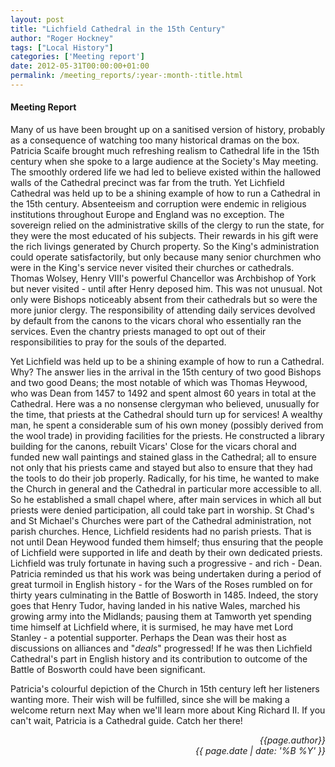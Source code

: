 ```yaml
---
layout: post
title: "Lichfield Cathedral in the 15th Century"
author: "Roger Hockney"
tags: ["Local History"]
categories: ['Meeting report']
date: 2012-05-31T00:00:00+01:00
permalink: /meeting_reports/:year-:month-:title.html
---
```

#### Meeting Report ####

Many of us have been brought up on a sanitised version of history, probably as a consequence of watching too many historical dramas on the box. Patricia Scaife brought much refreshing realism to Cathedral life in the 15th century when she spoke to a large audience at the Society's May meeting. The smoothly ordered life we had led to believe existed within the hallowed walls of the Cathedral precinct was far from the truth. Yet Lichfield Cathedral was held up to be a shining example of how to run a Cathedral in the 15th century. Absenteeism and corruption were endemic in religious institutions throughout Europe and England was no exception. The sovereign relied on the administrative skills of the clergy to run the state, for they were the most educated of his subjects. Their rewards in his gift were the rich livings generated by Church property. So the King's administration could operate satisfactorily, but only because many senior churchmen who were in the King's service never visited their churches or cathedrals. Thomas Wolsey, Henry VIII's powerful Chancellor was Archbishop of York but never visited - until after Henry deposed him. This was not unusual. Not only were Bishops noticeably absent from their cathedrals but so were the more junior clergy. The responsibility of attending daily services devolved by default from the canons to the vicars choral who essentially ran the services. Even the chantry priests managed to opt out of their responsibilities to pray for the souls of the departed. 

Yet Lichfield was held up to be a shining example of how to run a Cathedral. Why? The answer lies in the arrival in the 15th century of two good Bishops and two good Deans; the most notable of which was Thomas Heywood, who was Dean from 1457 to 1492 and spent almost 60 years in total at the Cathedral. Here was a no nonsense clergyman who believed, unusually for the time, that priests at the Cathedral should turn up for services! A wealthy man, he spent a considerable sum of his own money (possibly derived from the wool trade) in providing facilities for the priests. He constructed a library building for the canons, rebuilt Vicars' Close for the vicars choral and funded new wall paintings and stained glass in the Cathedral; all to ensure not only that his priests came and stayed but also to ensure that they had the tools to do their job properly. Radically, for his time, he wanted to make the Church in general and the Cathedral in particular more accessible to all. So he established a small chapel where, after main services in which all but priests were denied participation, all could take part in worship. St Chad's and St Michael's Churches were part of the Cathedral administration, not parish churches. Hence, Lichfield residents had no parish priests. That is not until Dean Heywood funded them himself; thus ensuring that the people of Lichfield were supported in life and death by their own dedicated priests. Lichfield was truly fortunate in having such a progressive - and rich - Dean. Patricia reminded us that his work was being undertaken during a period of great turmoil in English history - for the Wars of the Roses rumbled on for thirty years culminating in the Battle of Bosworth in 1485. Indeed, the story goes that Henry Tudor, having landed in his native Wales, marched his growing army into the Midlands; pausing them at Tamworth yet spending time himself at Lichfield where, it is surmised, he may have met Lord Stanley - a potential supporter. Perhaps the Dean was their host as discussions on alliances and "*deals*" progressed! If he was then Lichfield Cathedral's part in English history and its contribution to outcome of the Battle of Bosworth could have been significant. 

Patricia's colourful depiction of the Church in 15th century left her listeners wanting more. Their wish will be fulfilled, since she will be making a welcome return next May when we'll learn more about King Richard II. If you can't wait, Patricia is a Cathedral guide. Catch her there! 

<p align="right"><i> {{page.author}} <br> {{ page.date | date: '%B %Y' }} </i></p>
